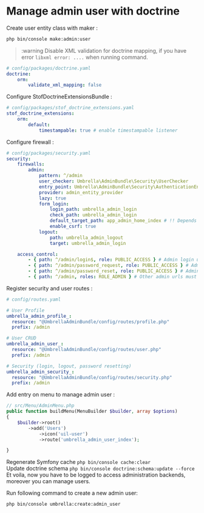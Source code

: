 # Manage admin user with doctrine
Create user entity class with maker :
```bash
php bin/console make:admin:user
```

> :warning Disable XML validation for doctrine mapping, if you have error `libxml error: ....` when running command.
```yaml
# config/packages/doctrine.yaml
doctrine:
    orm:
        validate_xml_mapping: false
```

Configure StofDoctrineExtensionsBundle :
```yaml
# config/packages/stof_doctrine_extensions.yaml
stof_doctrine_extensions:
    orm:
        default:
            timestampable: true # enable timestampable listener
```

Configure firewall :
```yaml
# config/packages/security.yaml
security:
    firewalls:
        admin:
            pattern: ^/admin
            user_checker: Umbrella\AdminBundle\Security\UserChecker
            entry_point: Umbrella\AdminBundle\Security\AuthenticationEntryPoint
            provider: admin_entity_provider
            lazy: true
            form_login:
                login_path: umbrella_admin_login
                check_path: umbrella_admin_login
                default_target_path: app_admin_home_index # !! Depends on your configuration
                enable_csrf: true
            logout:
                path: umbrella_admin_logout
                target: umbrella_admin_login

    access_control:
        - { path: ^/admin/login$, role: PUBLIC_ACCESS } # Admin login url mus be public 
        - { path: ^/admin/password_request, role: PUBLIC_ACCESS } # Admin password request url must be public
        - { path: ^/admin/password_reset, role: PUBLIC_ACCESS } # Admin password reset url must be public
        - { path: ^/admin, roles: ROLE_ADMIN } # Other admin urls must be protected
```

Register security and user routes :

```yaml
# config/routes.yaml

# User Profile
umbrella_admin_profile_:
  resource: "@UmbrellaAdminBundle/config/routes/profile.php"
  prefix: /admin

# User CRUD
umbrella_admin_user_:
  resource: "@UmbrellaAdminBundle/config/routes/user.php"
  prefix: /admin

# Security (login, logout, password resetting)
umbrella_admin_security_:
  resource: "@UmbrellaAdminBundle/config/routes/security.php"
  prefix: /admin

```

Add entry on menu to manage admin user :
```php
// src/Menu/AdminMenu.php
public function buildMenu(MenuBuilder $builder, array $options)
{
    $builder->root()
        ->add('Users')
            ->icon('uil-user')
            ->route('umbrella_admin_user_index');

}
```

Regenerate Symfony cache `php bin/console cache:clear` \
Update doctrine schema `php bin/console doctrine:schema:update --force` \
Et voila, now you have to be logged to access administration backends, moreover you can manage users.

Run following command to create a new admin user:
```bash
php bin/console umbrella:create:admin_user
```

